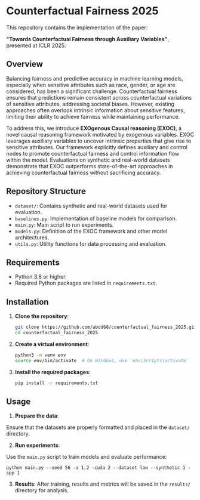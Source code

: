 # Counterfactual Fairness 2025

This repository contains the implementation of the paper:

**"Towards Counterfactual Fairness through Auxiliary Variables"**, presented at ICLR 2025.

## Overview

Balancing fairness and predictive accuracy in machine learning models, especially when sensitive attributes such as race, gender, or age are considered, has been a significant challenge. Counterfactual fairness ensures that predictions remain consistent across counterfactual variations of sensitive attributes, addressing societal biases. However, existing approaches often overlook intrinsic information about sensitive features, limiting their ability to achieve fairness while maintaining performance.

To address this, we introduce **EXOgenous Causal reasoning (EXOC)**, a novel causal reasoning framework motivated by exogenous variables. EXOC leverages auxiliary variables to uncover intrinsic properties that give rise to sensitive attributes. Our framework explicitly defines auxiliary and control nodes to promote counterfactual fairness and control information flow within the model. Evaluations on synthetic and real-world datasets demonstrate that EXOC outperforms state-of-the-art approaches in achieving counterfactual fairness without sacrificing accuracy.

## Repository Structure

- `dataset/`: Contains synthetic and real-world datasets used for evaluation.
- `baselines.py`: Implementation of baseline models for comparison.
- `main.py`: Main script to run experiments.
- `models.py`: Definition of the EXOC framework and other model architectures.
- `utils.py`: Utility functions for data processing and evaluation.

## Requirements

- Python 3.8 or higher
- Required Python packages are listed in `requirements.txt`.

## Installation

1. **Clone the repository**:

   ```bash
   git clone https://github.com/abdd68/counterfactual_fairness_2025.git
   cd counterfactual_fairness_2025
   ```

2. **Create a virtual environment**:

    ```bash
    python3 -m venv env
    source env/bin/activate  # On Windows, use `env\Scripts\activate`
    ```

3. **Install the required packages**:

    ```bash
    pip install -r requirements.txt
    ```

## Usage

1. **Prepare the data**:

Ensure that the datasets are properly formatted and placed in the `dataset/` directory.

2. **Run experiments**:

Use the `main.py` script to train models and evaluate performance:

    python main.py --seed 56 -a 1.2 -cuda 2 --dataset law --synthetic 1 -spp 1


3. **Results**:
After training, results and metrics will be saved in the `results/` directory for analysis.